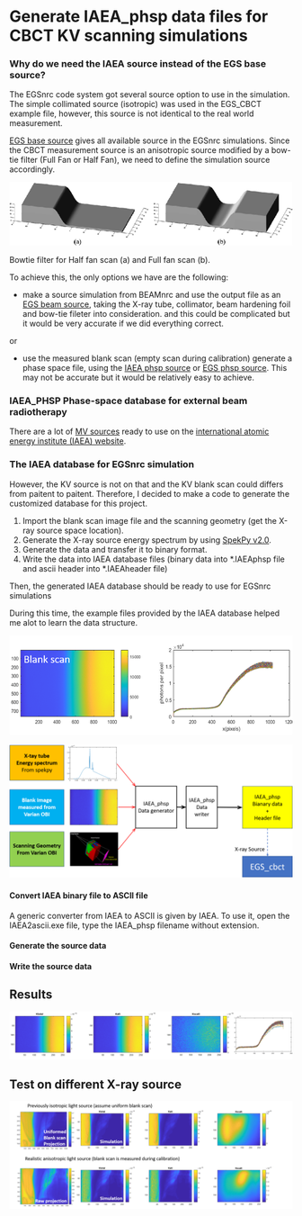 # Generate IAEA_phsp data files for CBCT KV scanning simulations 

### Why do we need the IAEA source instead of the EGS base source? 

The EGSnrc code system got several source option to use in the simulation. The simple collimated source (isotropic) was used in the EGS_CBCT example file, however, this source is not identical to the real world measurement. 

[EGS base source](https://nrc-cnrc.github.io/EGSnrc/doc/pirs898/classEGS__BaseSource.html) gives all available source in the EGSnrc simulations. Since the CBCT measurement source is an anisotropic source modified by a bow-tie filter (Full Fan or Half Fan), we need to define the simulation source accordingly.

![Bowtie Filters](./bowtiefilters.png)

 Bowtie filter for Half fan scan (a) and Full fan scan (b).

To achieve this, the only options we have are the following: 
   - make a source simulation from BEAMnrc and use the output file as an [EGS beam source](https://nrc-cnrc.github.io/EGSnrc/doc/pirs898/classEGS__BeamSource.html), taking the X-ray tube, collimator, beam hardening foil and bow-tie fileter into consideration. and this could be complicated but it would be very accurate if we did everything correct.
   
   or
   
   - use the measured blank scan (empty scan during calibration) generate a phase space file, using the  [IAEA phsp source](https://nrc-cnrc.github.io/EGSnrc/doc/pirs898/classIAEA__PhspSource.html) or [EGS phsp source](https://nrc-cnrc.github.io/EGSnrc/doc/pirs898/classEGS__PhspSource.html). This may not be accurate but it would be relatively easy to achieve.

### IAEA_PHSP Phase-space database for external beam radiotherapy

There are a lot of [MV sources](https://www-nds.iaea.org/phsp/photon1/) ready to use on the [international atomic energy institute (IAEA) website](https://www-nds.iaea.org/phsp/phsp.htmlx). 

### The IAEA database for EGSnrc simulation 

However, the KV source is not on that and the KV blank scan could differs from paitent to paitent. Therefore, I decided to make a code to generate the customized database for this project.

   1. Import the blank scan image file and the scanning geometry (get the X-ray source space location). 
   2. Generate the X-ray source energy spectrum by using [SpekPy v2.0](https://bitbucket.org/spekpy/spekpy_release/wiki/Home). 
   3. Generate the  data and transfer it to binary format.
   4. Write the data into IAEA database files (binary data into \*.IAEAphsp file and ascii header into \*.IAEAheader file)
   
   Then, the generated IAEA database should be ready to use for EGSnrc simulations

During this time, the example files provided by the IAEA database helped me alot to learn the data structure.


![Blank Scan for calibration](./BlankScan.png)


![Flow Chart of creating X-ray source files](./Flowchart.png)


#### Convert IAEA binary file to ASCII file

A generic converter from IAEA to ASCII is given by IAEA. To use it, open the IAEA2ascii.exe file, type the IAEA_phsp filename without extension.

#### Generate the source data



#### Write the source data


## Results

![EGS_CBCT blank scan simulation](./EGS_blankrResult.png)

## Test on different X-ray source

![EGS_CBCT phantom scan simulation compare](./XSource_phan.png)



